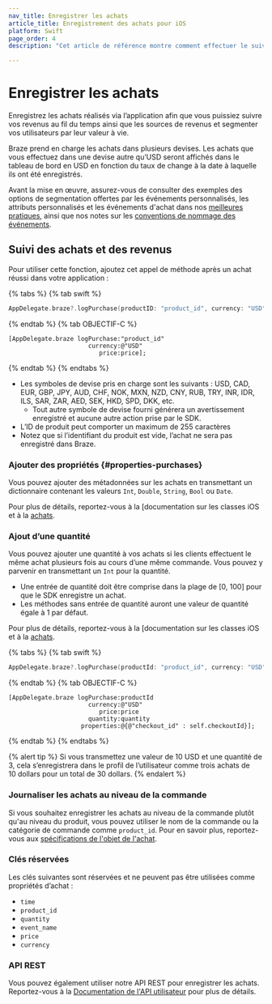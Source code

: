 ```yaml
---
nav_title: Enregistrer les achats
article_title: Enregistrement des achats pour iOS
platform: Swift
page_order: 4
description: "Cet article de référence montre comment effectuer le suivi des achats et des revenus liés aux messages in-app et comment attribuer des propriétés d'achat pour le SDK Swift."

---
```


# Enregistrer les achats

Enregistrez les achats réalisés via l’application afin que vous puissiez suivre vos revenus au fil du temps ainsi que les sources de revenus et segmenter vos utilisateurs par leur valeur à vie.

Braze prend en charge les achats dans plusieurs devises. Les achats que vous effectuez dans une devise autre qu’USD seront affichés dans le tableau de bord en USD en fonction du taux de change à la date à laquelle ils ont été enregistrés.

Avant la mise en œuvre, assurez-vous de consulter des exemples des options de segmentation offertes par les événements personnalisés, les attributs personnalisés et les événements d'achat dans nos [meilleures pratiques]({{site.baseurl}}/developer_guide/platform_wide/analytics_overview/#user-data-collection), ainsi que nos notes sur les [conventions de nommage des événements]({{site.baseurl}}/user_guide/data_and_analytics/custom_data/event_naming_conventions/).

## Suivi des achats et des revenus

Pour utiliser cette fonction, ajoutez cet appel de méthode après un achat réussi dans votre application :

{% tabs %}
{% tab swift %}

```swift
AppDelegate.braze?.logPurchase(productID: "product_id", currency: "USD", price: price)
```

{% endtab %}
{% tab OBJECTIF-C %}

```objc
[AppDelegate.braze logPurchase:"product_id"
                      currency:@"USD"
                         price:price];
```

{% endtab %}
{% endtabs %}

- Les symboles de devise pris en charge sont les suivants : USD, CAD, EUR, GBP, JPY, AUD, CHF, NOK, MXN, NZD, CNY, RUB, TRY, INR, IDR, ILS, SAR, ZAR, AED, SEK, HKD, SPD, DKK, etc.
  - Tout autre symbole de devise fourni générera un avertissement enregistré et aucune autre action prise par le SDK.
- L’ID de produit peut comporter un maximum de 255 caractères
- Notez que si l’identifiant du produit est vide, l’achat ne sera pas enregistré dans Braze.

### Ajouter des propriétés {#properties-purchases}
Vous pouvez ajouter des métadonnées sur les achats en transmettant un dictionnaire contenant les valeurs `Int`, `Double`, `String`, `Bool` ou `Date`.

Pour plus de détails, reportez-vous à la [documentation sur les classes iOS et à la [ achats](https://braze-inc.github.io/braze-swift-sdk/documentation/brazekit/braze/logpurchase(productid:currency:price:quantity:properties:fileid:line:) "documentation sur les").

### Ajout d’une quantité
Vous pouvez ajouter une quantité à vos achats si les clients effectuent le même achat plusieurs fois au cours d’une même commande. Vous pouvez y parvenir en transmettant un `Int` pour la quantité.

* Une entrée de quantité doit être comprise dans la plage de [0, 100] pour que le SDK enregistre un achat.
* Les méthodes sans entrée de quantité auront une valeur de quantité égale à 1 par défaut.

Pour plus de détails, reportez-vous à la [documentation sur les classes iOS et à la [ achats](https://braze-inc.github.io/braze-swift-sdk/documentation/brazekit/braze/logpurchase(productid:currency:price:quantity:properties:fileid:line:) "documentation sur les").

{% tabs %}
{% tab swift %}

```swift
AppDelegate.braze?.logPurchase(productId: "product_id", currency: "USD", price: price, quantity: quantity, properties: ["key1":"value1"])
```

{% endtab %}
{% tab OBJECTIF-C %}

```objc
[AppDelegate.braze logPurchase:productId
                      currency:@"USD"
                         price:price
                      quantity:quantity
                    properties:@{@"checkout_id" : self.checkoutId}];
```

{% endtab %}
{% endtabs %}

{% alert tip %}
Si vous transmettez une valeur de 10 USD et une quantité de 3, cela s’enregistrera dans le profil de l’utilisateur comme trois achats de 10 dollars pour un total de 30 dollars.
{% endalert %}

### Journaliser les achats au niveau de la commande
Si vous souhaitez enregistrer les achats au niveau de la commande plutôt qu'au niveau du produit, vous pouvez utiliser le nom de la commande ou la catégorie de commande comme `product_id`. Pour en savoir plus, reportez-vous aux [spécifications de l'objet de l'achat]({{site.baseurl}}/api/objects_filters/purchase_object/#product-id-naming-conventions). 

### Clés réservées

Les clés suivantes sont réservées et ne peuvent pas être utilisées comme propriétés d’achat :

- `time`
- `product_id`
- `quantity`
- `event_name`
- `price`
- `currency`

### API REST

Vous pouvez également utiliser notre API REST pour enregistrer les achats. Reportez-vous à la [Documentation de l'API utilisateur]({{site.baseurl}}/developer_guide/rest_api/user_data/#user-data) pour plus de détails.

